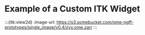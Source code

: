 # Example of a Custom ITK Widget

:::{itk:view2d}
:image-url: https://s3.somebucket.com/ome-ngff-prototypes/single_image/v0.4/zyx.ome.zarr
:::
